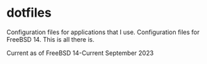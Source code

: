 # dotfiles
Configuration files for applications that I use.
Configuration files for FreeBSD 14.
This is all there is.

Current as of FreeBSD 14-Current September 2023

